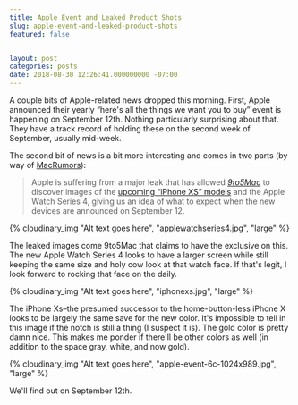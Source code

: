 ```yaml
---
title: Apple Event and Leaked Product Shots
slug: apple-event-and-leaked-product-shots
featured: false


layout: post
categories: posts
date: 2018-08-30 12:26:41.000000000 -07:00
---
```


A couple bits of Apple-related news dropped this morning. First, Apple announced their yearly “here's all the things we want you to buy” event is happening on September 12th. Nothing particularly surprising about that. They have a track record of holding these on the second week of September, usually mid-week.

The second bit of news is a bit more interesting and comes in two parts (by way of [MacRumors](https://www.macrumors.com/2018/08/30/apple-watch-series-4-leak/)):

> Apple is suffering from a major leak that has allowed _[9to5Mac](https://9to5mac.com/2018/08/30/exclusive-apple-watch-series-4/)_ to discover images of the [upcoming “iPhone XS” models](https://www.macrumors.com/2018/08/30/apple-leaks-2018-iphone-models/) and the Apple Watch Series 4, giving us an idea of what to expect when the new devices are announced on September 12.

{% cloudinary_img "Alt text goes here", "applewatchseries4.jpg", "large" %}

The leaked images come 9to5Mac that claims to have the exclusive on this. The new Apple Watch Series 4 looks to have a larger screen while still keeping the same size and holy cow look at that watch face. If that's legit, I look forward to rocking that face on the daily.

{% cloudinary_img "Alt text goes here", "iphonexs.jpg", "large" %}

The iPhone Xs–the presumed successor to the home-button-less iPhone X looks to be largely the same save for the new color. It's impossible to tell in this image if the notch is still a thing (I suspect it is). The gold color is pretty damn nice. This makes me ponder if there'll be other colors as well (in addition to the space gray, white, and now gold).

{% cloudinary_img "Alt text goes here", "apple-event-6c-1024x989.jpg", "large" %}

We'll find out on September 12th.

